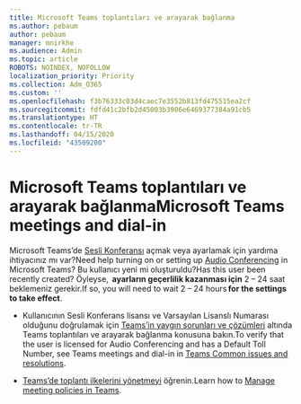 ```yaml
---
title: Microsoft Teams toplantıları ve arayarak bağlanma
ms.author: pebaum
author: pebaum
manager: mnirkhe
ms.audience: Admin
ms.topic: article
ROBOTS: NOINDEX, NOFOLLOW
localization_priority: Priority
ms.collection: Adm_O365
ms.custom: ''
ms.openlocfilehash: f3b76333c03d4caec7e3552b813fd475515ea2cf
ms.sourcegitcommit: fdfd41c2bfb2d45003b3906e6469377384a91cb5
ms.translationtype: HT
ms.contentlocale: tr-TR
ms.lasthandoff: 04/15/2020
ms.locfileid: "43509200"
---
```

# <a name="microsoft-teams-meetings-and-dial-in"></a><span data-ttu-id="df4f7-102">Microsoft Teams toplantıları ve arayarak bağlanma</span><span class="sxs-lookup"><span data-stu-id="df4f7-102">Microsoft Teams meetings and dial-in</span></span>

<span data-ttu-id="df4f7-103">Microsoft Teams’de [Sesli Konferansı](https://docs.microsoft.com/microsoftteams/audio-conferencing-in-office-365) açmak veya ayarlamak için yardıma ihtiyacınız mı var?</span><span class="sxs-lookup"><span data-stu-id="df4f7-103">Need help turning on or setting up [Audio Conferencing](https://docs.microsoft.com/microsoftteams/audio-conferencing-in-office-365) in Microsoft Teams?</span></span> <span data-ttu-id="df4f7-104">Bu kullanıcı yeni mi oluşturuldu?</span><span class="sxs-lookup"><span data-stu-id="df4f7-104">Has this user been recently created?</span></span> <span data-ttu-id="df4f7-105">Öyleyse,  **ayarların geçerlilik kazanması için** 2 – 24 saat beklemeniz gerekir.</span><span class="sxs-lookup"><span data-stu-id="df4f7-105">If so, you will need to wait 2 – 24 hours **for the settings to take effect**.</span></span>

- <span data-ttu-id="df4f7-106">Kullanıcının Sesli Konferans lisansı ve Varsayılan Lisanslı Numarası olduğunu doğrulamak için [Teams’in yaygın sorunları ve çözümleri](https://docs.microsoft.com/microsoftteams/known-issues) altında Teams toplantıları ve arayarak bağlanma konusuna bakın.</span><span class="sxs-lookup"><span data-stu-id="df4f7-106">To verify that the user is licensed for Audio Conferencing and has a Default Toll Number, see Teams meetings and dial-in in [Teams Common issues and resolutions](https://docs.microsoft.com/microsoftteams/known-issues).</span></span>

- <span data-ttu-id="df4f7-107">[Teams’de toplantı ilkelerini yönetmeyi](https://docs.microsoft.com/microsoftteams/meeting-policies-in-teams) öğrenin.</span><span class="sxs-lookup"><span data-stu-id="df4f7-107">Learn how to [Manage meeting policies in Teams](https://docs.microsoft.com/microsoftteams/meeting-policies-in-teams).</span></span> 
